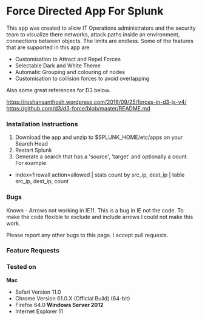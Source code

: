 # Force Directed App For Splunk #
This app was created to allow IT Operations administrators and the security team to visualize there networks, attack paths inside an environment, connections between objects.  The limits are endless.  Some of the features that are supported in this app are

- Customisation to Attract and Repel Forces
- Selectable Dark and White Theme
- Automatic Grouping and colouring of nodes
- Customisation to collision forces to avoid overlapping

Also some great references for D3 below.

https://roshansanthosh.wordpress.com/2016/09/25/forces-in-d3-js-v4/
https://github.com/d3/d3-force/blob/master/README.md

### Installation Instructions

1. Download the app and unzip to $SPLUNK_HOME/etc/apps on your Search Head
2. Restart Splunk
3. Generate a search that has a 'source', 'target' and optionally a count. For example

- index=firewall action=allowed | stats count by src_ip, dest_ip | table src_ip, dest_ip, count

### Bugs
Known - Arrows not working in IE11.  This is a bug in IE not the code.  To make the code flexible to exclude and include arrows I could not make this work.

Please report any other bugs to this page.  I accept pull requests.

### Feature Requests


### Tested on
**Mac**
- Safari Version 11.0 
- Chrome Version 61.0.X (Official Build) (64-bit)
- Firefox 64.0
**Windows Server 2012**
- Internet Explorer 11
